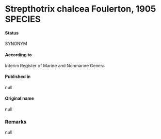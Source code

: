 # Strepthotrix chalcea Foulerton, 1905 SPECIES

#### Status
SYNONYM

#### According to
Interim Register of Marine and Nonmarine Genera

#### Published in
null

#### Original name
null

### Remarks
null